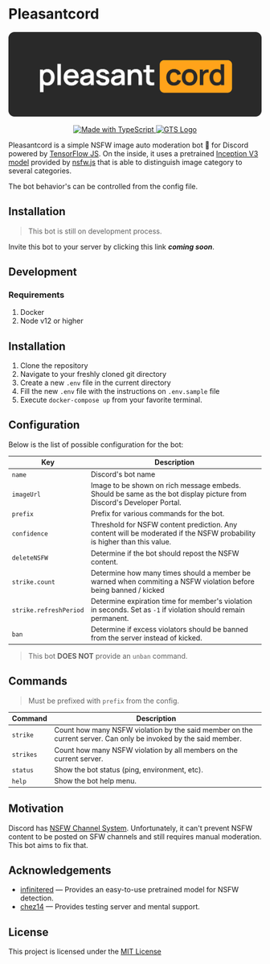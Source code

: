 # Pleasantcord

<p align="center">
  <img src="docs/banner.png" title="Pleasantcord" alt="Pleasantcord Banner" />

</p>

<p align="center">
  <a href="http://www.typescriptlang.org/">
    <img src="https://img.shields.io/badge/%3C%2F%3E-TypeScript-%230074c1.svg" title="TypeScript" alt="Made with TypeScript" />
  </a>
  <a href="https://github.com/google/gts">
    <img src="https://img.shields.io/badge/code%20style-google-blueviolet.svg" title="CodeStyle: Google" alt="GTS Logo" />
  </a>
</p>

Pleasantcord is a simple NSFW image auto moderation bot 🤖 for Discord powered by [TensorFlow JS](https://www.npmjs.com/package/@tensorflow/tfjs-node). On the inside, it uses a pretrained [Inception V3 model](https://keras.io/api/applications/inceptionv3/) provided by [nsfw.js](https://github.com/infinitered/nsfwjs) that is able to distinguish image category to several categories.

The bot behavior's can be controlled from the config file.

## Installation

> This bot is still on development process.

Invite this bot to your server by clicking this link ***coming soon***.
## Development

### Requirements

1. Docker
2. Node v12 or higher

## Installation

1. Clone the repository
2. Navigate to your freshly cloned git directory
3. Create a new `.env` file in the current directory
4. Fill the new `.env` file with the instructions on `.env.sample` file
5. Execute `docker-compose up` from your favorite terminal.

## Configuration

Below is the list of possible configuration for the bot:

Key | Description
--- | -----------
`name` | Discord's bot name
`imageUrl` | Image to be shown on rich message embeds. Should be same as the bot display picture from Discord's Developer Portal.
`prefix` | Prefix for various commands for the bot.
`confidence` | Threshold for NSFW content prediction. Any content will be moderated if the NSFW probability is higher than this value.
`deleteNSFW` | Determine if the bot should repost the NSFW content.
`strike.count` | Determine how many times should a member be warned when commiting a NSFW violation before being banned / kicked
`strike.refreshPeriod` | Determine expiration time for member's violation in seconds. Set as `-1` if violation should remain permanent.
`ban` | Determine if excess violators should be banned from the server instead of kicked.

> This bot **DOES NOT** provide an `unban` command.

## Commands

> Must be prefixed with `prefix` from the config.

Command | Description
------- | -----------
`strike` | Count how many NSFW violation by the said member on the current server. Can only be invoked by the said member.
`strikes` | Count how many NSFW violation by all members on the current server.
`status` | Show the bot status (ping, environment, etc).
`help` | Show the bot help menu.

## Motivation

Discord has [NSFW Channel System](https://support.discord.com/hc/en-us/articles/115000084051-NSFW-Channels-and-Content). Unfortunately, it can't prevent NSFW content to be posted
on SFW channels and still requires manual moderation. This bot aims to fix that.

## Acknowledgements

- [infinitered](https://github.com/infinitered) — Provides an easy-to-use pretrained model for NSFW detection.
- [chez14](https://github.com/chez14) — Provides testing server and mental support.
## License

This project is licensed under the [MIT License](LICENSE)
